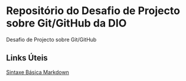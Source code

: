 # Repositório do Desafio de Projecto sobre Git/GitHub da DIO
Desafio de Projecto sobre Git/GitHub


## Links Úteis

[Sintaxe Básica Markdown](https://www.markdownguide.org/basic-syntax/)
